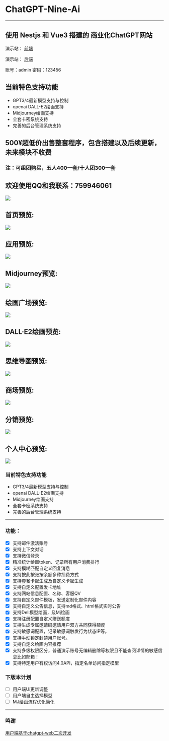 # ChatGPT-Nine-Ai
---
使用 Nestjs 和 Vue3 搭建的 商业化ChatGPT网站
---

演示站： [前端](https://ai.jiangly.com/)

演示站： [后端](https://ai-admin.jiangly.com/)

账号：admin 密码：123456

## 当前特色支持功能
- GPT3/4最新模型支持与控制
- openai DALL-E2绘画支持
- Midjourney绘画支持
- 全套卡密系统支持
- 完善的后台管理系统支持

## 500¥超低价出售整套程序，包含搭建以及后续更新，未来模块不收费
### 注：可组团购买，五人400一套/十人团300一套


欢迎使用QQ和我联系：759946061
---
![](https://i.postimg.cc/mk9W1BPH/Wechat-IMG635.jpg)

首页预览:
---
![](https://i.postimg.cc/pLqhLcMC/1111.png)

应用预览:
---
![](https://i.postimg.cc/KjP4SJ5n/2222.png)

Midjourney预览:
---
![](https://i.postimg.cc/L5Khbrj9/333.png)

绘画广场预览:
---
![](https://s1.ax1x.com/2023/07/03/pCr3Fld.png)

DALL·E2绘画预览:
---
![](https://i.postimg.cc/mrkcz3bs/4444.png)

思维导图预览:
---
![](https://i.postimg.cc/pdSmD9Tn/5555.png)

商场预览:
---
![](https://i.postimg.cc/nVBXDhtC/7777.png)

分销预览:
---
![](https://i.postimg.cc/k4tBwn6Y/8888.png)

个人中心预览:
---
![](https://i.postimg.cc/jSsnK0mC/99.png)



### 当前特色支持功能
- GPT3/4最新模型支持与控制
- openai DALL-E2绘画支持
- Midjourney绘画支持
- 全套卡密系统支持
- 完善的后台管理系统支持
---
### 功能：
- [x] 支持邮件激活账号
- [x] 支持上下文对话
- [x] 支持微信登录
- [x] 精准统计绘画token、记录所有用户消费排行
- [x] 支持模糊匹配自定义回复消息
- [x] 支持按此按张按余额多种扣费方式
- [x] 支持套餐卡密生成及自定义卡密生成
- [x] 支持自定义配置发卡地址
- [x] 支持网站信息配置、名称、客服QV
- [x] 支持自定义邮件模板，发送定制化邮件内容
- [x] 支持自定义公告信息，支持md格式、html格式实时公告
- [x] 支持Dell模型绘画，及Mj绘画
- [x] 支持注册配置自定义赠送额度
- [x] 支持生成专属邀请码邀请用户双方共同获得额度
- [x] 支持敏感词配置，记录敏感词触发行为状态IP等。
- [x] 支持手动锁定封禁用户账号。
- [x] 支持自定义绘画内容推荐
- [x] 支持多级权限区分，普通演示账号无编辑删除等权限且不能查阅详情的敏感信息比如邮箱！
- [x] 支持特定用户有权访问4.0API，指定名单访问指定模型

### 下版本计划
- [ ] 用户端Ui更新调整
- [ ] 用户端自主选择模型
- [ ] MJ绘画流程优化简化
---

### 鸣谢
[用户端基于chatgpt-web二次开发](https://github.com/Chanzhaoyu/chatgpt-web)
